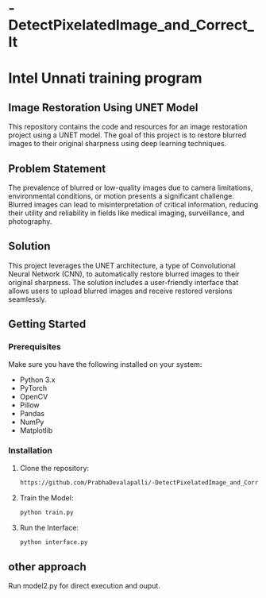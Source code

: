# -DetectPixelatedImage_and_Correct_It
# Intel Unnati training program 

## Image Restoration Using UNET Model

This repository contains the code and resources for an image restoration project using a UNET model. The goal of this project is to restore blurred images to their original sharpness using deep learning techniques.

## Problem Statement

The prevalence of blurred or low-quality images due to camera limitations, environmental conditions, or motion presents a significant challenge. Blurred images can lead to misinterpretation of critical information, reducing their utility and reliability in fields like medical imaging, surveillance, and photography.

## Solution

This project leverages the UNET architecture, a type of Convolutional Neural Network (CNN), to automatically restore blurred images to their original sharpness. The solution includes a user-friendly interface that allows users to upload blurred images and receive restored versions seamlessly.

## Getting Started

### Prerequisites

Make sure you have the following installed on your system:
- Python 3.x
- PyTorch
- OpenCV
- Pillow
- Pandas
- NumPy
- Matplotlib

### Installation

1. Clone the repository:
   ```sh
   https://github.com/PrabhaDevalapalli/-DetectPixelatedImage_and_Correct_It

2. Train the Model:
   ```sh
   python train.py
   
3. Run the Interface:
   ```sh
   python interface.py

## other approach

Run model2.py for direct execution and ouput.
